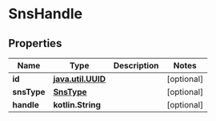 
# SnsHandle

## Properties
Name | Type | Description | Notes
------------ | ------------- | ------------- | -------------
**id** | [**java.util.UUID**](java.util.UUID.md) |  |  [optional]
**snsType** | [**SnsType**](SnsType.md) |  |  [optional]
**handle** | **kotlin.String** |  |  [optional]



